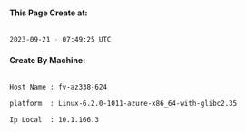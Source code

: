 
   
#### This Page Create at:

```bash

2023-09-21 - 07:49:25 UTC

```

#### Create By Machine:

```bash

Host Name : fv-az338-624

platform  : Linux-6.2.0-1011-azure-x86_64-with-glibc2.35

Ip Local  : 10.1.166.3

```

